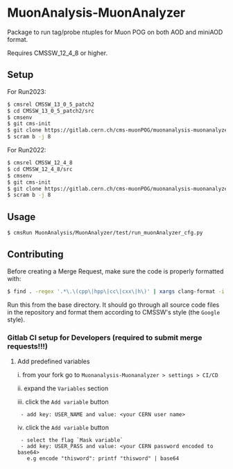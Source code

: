 # MuonAnalysis-MuonAnalyzer

Package to run tag/probe ntuples for Muon POG on both AOD and miniAOD format.

Requires CMSSW_12_4_8 or higher.

## Setup

For Run2023:

```bash
$ cmsrel CMSSW_13_0_5_patch2 
$ cd CMSSW_13_0_5_patch2/src
$ cmsenv
$ git cms-init
$ git clone https://gitlab.cern.ch/cms-muonPOG/muonanalysis-muonanalyzer.git MuonAnalysis/MuonAnalyzer -b 12_4_X
$ scram b -j 8
```

For Run2022:

```bash
$ cmsrel CMSSW_12_4_8 
$ cd CMSSW_12_4_8/src
$ cmsenv
$ git cms-init
$ git clone https://gitlab.cern.ch/cms-muonPOG/muonanalysis-muonanalyzer.git MuonAnalysis/MuonAnalyzer -b 12_4_X
$ scram b -j 8
```

## Usage
```bash
$ cmsRun MuonAnalysis/MuonAnalyzer/test/run_muonAnalyzer_cfg.py
```

## Contributing

Before creating a Merge Request, make sure the code is properly formatted with:

```bash
$ find . -regex '.*\.\(cpp\|hpp\|cc\|cxx\|h\)' | xargs clang-format -i
```

Run this from the base directory. It should go through all source code files in the repository and format them according to CMSSW's style (the `Google` style).


### Gitlab CI setup for Developers (required to submit merge requests!!!)

1. Add predefined variables

    i. from your fork go to `Muonanalysis-Muonanalyzer > settings > CI/CD`

    ii. expand the `Variables` section

    iii. click the `Add variable` button

        - add key: USER_NAME and value: <your CERN user name>

    iv. click the `Add variable` button

        - select the flag `Mask variable`
        - add key: USER_PASS and value: <your CERN password encoded to base64>
          e.g encode "thisword": printf "thisword" | base64
